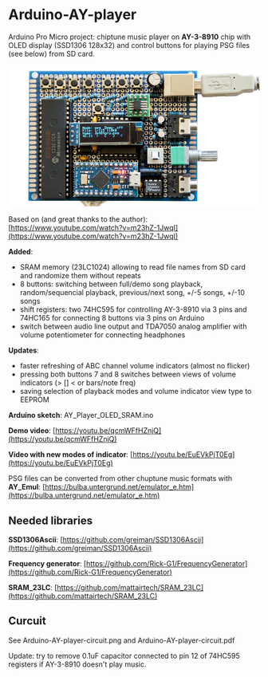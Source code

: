 # Arduino-AY-player

Arduino Pro Micro project: chiptune music player on **AY-3-8910** chip with OLED display (SSD1306 128x32) and control buttons for playing PSG files (see below) from SD card.

![](Arduino-AY-Player-board.jpg)

Based on (and great thanks to the author):
[https://www.youtube.com/watch?v=m23hZ-1JwqI](https://www.youtube.com/watch?v=m23hZ-1JwqI)

**Added**:

- SRAM memory (23LC1024) allowing to read file names from SD card and randomize them without repeats
- 8 buttons: switching between full/demo song playback, random/sequencial playback, previous/next song, +/-5 songs, +/-10 songs
- shift registers: two 74HC595 for controlling AY-3-8910 via 3 pins and 74HC165 for connecting 8 buttons via 3 pins on Arduino
- switch between audio line output and TDA7050 analog amplifier with volume potentiometer for connecting headphones

**Updates**:

- faster refreshing of ABC channel volume indicators (almost no flicker) 
- pressing both buttons 7 and 8 switches between views of volume indicators (> [] < or bars/note freq)
- saving selection of playback modes and volume indicator view type to EEPROM

**Arduino sketch**: AY\_Player\_OLED\_SRAM.ino

**Demo video**:
[https://youtu.be/qcmWFfHZnjQ](https://youtu.be/qcmWFfHZnjQ)

**Video with new modes of indicator**:
[https://youtu.be/EuEVkPjT0Eg](https://youtu.be/EuEVkPjT0Eg)

PSG files can be converted from other chuptune music formats with **AY\_Emul**: [https://bulba.untergrund.net/emulator_e.htm](https://bulba.untergrund.net/emulator_e.htm)

## Needed libraries

**SSD1306Ascii**:
[https://github.com/greiman/SSD1306Ascii](https://github.com/greiman/SSD1306Ascii)

**Frequency generator**:
[https://github.com/Rick-G1/FrequencyGenerator](https://github.com/Rick-G1/FrequencyGenerator)

**SRAM\_23LC**:
[https://github.com/mattairtech/SRAM_23LC](https://github.com/mattairtech/SRAM_23LC)

## Curcuit
See Arduino-AY-player-circuit.png and Arduino-AY-player-circuit.pdf

Update: try to remove 0.1uF capacitor connected to pin 12 of 74HC595 registers if AY-3-8910 doesn't play music.
